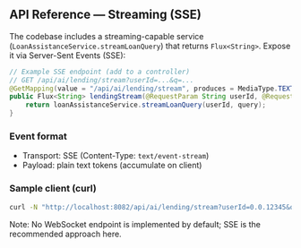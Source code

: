 ## API Reference — Streaming (SSE)

The codebase includes a streaming-capable service (`LoanAssistanceService.streamLoanQuery`) that returns `Flux<String>`. Expose it via Server-Sent Events (SSE):

```java
// Example SSE endpoint (add to a controller)
// GET /api/ai/lending/stream?userId=...&q=...
@GetMapping(value = "/api/ai/lending/stream", produces = MediaType.TEXT_EVENT_STREAM_VALUE)
public Flux<String> lendingStream(@RequestParam String userId, @RequestParam("q") String query) {
    return loanAssistanceService.streamLoanQuery(userId, query);
}
```

### Event format
- Transport: SSE (Content-Type: `text/event-stream`)
- Payload: plain text tokens (accumulate on client)

### Sample client (curl)
```bash
curl -N "http://localhost:8082/api/ai/lending/stream?userId=0.0.12345&q=explain%20ltv"
```

Note: No WebSocket endpoint is implemented by default; SSE is the recommended approach here.


